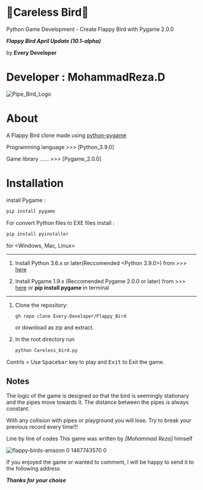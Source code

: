 # 🐥Careless Bird🤕
Python Game Development - Create Flappy Bird with Pygame 2.0.0

***Flappy Bird April Update (10.1-alpha)***

by **Every Developer**  

Developer : MohammadReza.D
==========================

![Pipe_Bird_Logo](https://user-images.githubusercontent.com/84382544/131217714-c87c87d5-7d36-4991-8cbf-6e06d03687a6.png)

# About

A Flappy Bird clone made using [python-pygame][pygame]

Programming language >>> [Python_3.9.0]

Game library  ...... >>> [Pygame_2.0.0]

# Installation

install Pygame :

```bash
pip install pygame
```

For convert Python files to EXE files install :

```bash
pip install pyinstaller
```

for <Windows, Mac, Linux>
______________________________________________________________________________________________________________

1. Install Python 3.6.x or later(Reccomended <Python 3.9.0>) from >>>
[here](https://www.python.org/downloads/)

3. Install Pygame 1.9.x (Reccomended Pygame 2.0.0 or later) from >>>
[here](http://www.pygame.org/download.shtml) or **pip install pygame** in terminal

**************************************************************************************************************

1. Clone the repository:

   ```bash
   gh repo clone Every-Developer/Flappy_Bird
   ```

   or download as zip and extract.

1. In the root directory run

   ```bash
   python Careless_bird.py
   ```

Contrls = Use <kbd>Spacebar</kbd> key to play and <kbd>Exit</kbd> to Exit the game.


Notes
-------------
The logic of the game is designed so that the bird is seemingly stationary and
the pipes move towards it. The distance between the pipes is always constant.

With any collision with pipes or playground you will lose.
Try to break your previous record every time!!!

Line by line of codes This game was written by *[Mohammad Reza]* himself


[Python]: https://www.python.org
[pygame]: http://www.pygame.org

![flappy-birds-amazon 0 1467743570 0](https://user-images.githubusercontent.com/84382544/131217676-8a61aed7-7fd2-4a8c-932a-89058200e8e4.png)

If you enjoyed the game or wanted to comment, I will be happy to send it to the following address

***Thanks for your choise***
